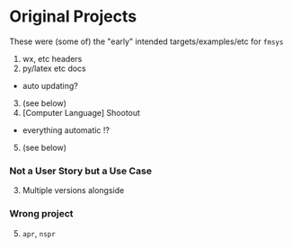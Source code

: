 # Original Projects

These were (some of) the "early" intended targets/examples/etc for `fmsys`

1. wx, etc headers
2. py/latex etc docs
  * auto updating?
3. (see below)
4. \[Computer Language\] Shootout
  * everything automatic !?
5. (see below)




### Not a User Story but a Use Case

3. Multiple versions alongside

### Wrong project

5. `apr`, `nspr`
